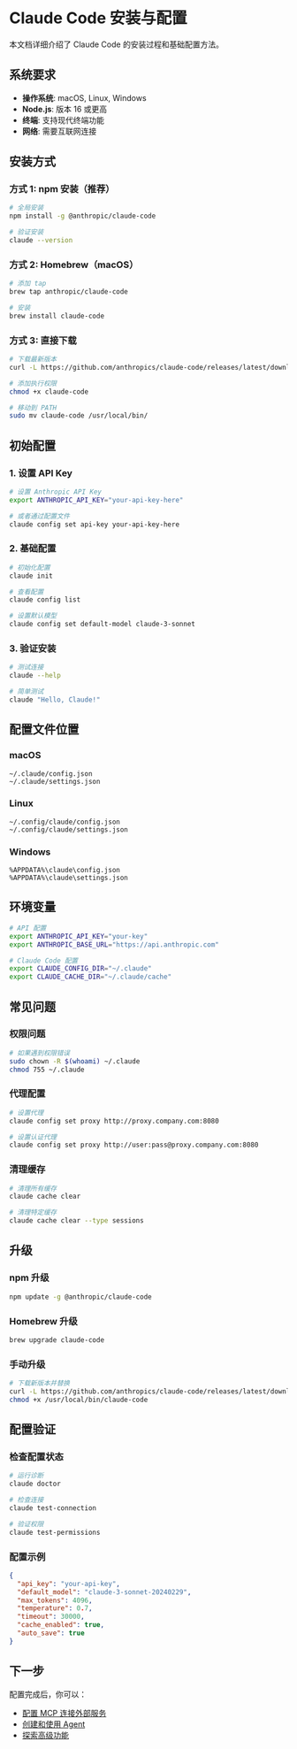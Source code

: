 # Claude Code 安装与配置

本文档详细介绍了 Claude Code 的安装过程和基础配置方法。

## 系统要求

- **操作系统**: macOS, Linux, Windows
- **Node.js**: 版本 16 或更高
- **终端**: 支持现代终端功能
- **网络**: 需要互联网连接

## 安装方式

### 方式 1: npm 安装（推荐）
```bash
# 全局安装
npm install -g @anthropic/claude-code

# 验证安装
claude --version
```

### 方式 2: Homebrew（macOS）
```bash
# 添加 tap
brew tap anthropic/claude-code

# 安装
brew install claude-code
```

### 方式 3: 直接下载
```bash
# 下载最新版本
curl -L https://github.com/anthropics/claude-code/releases/latest/download/claude-code-macos -o claude-code

# 添加执行权限
chmod +x claude-code

# 移动到 PATH
sudo mv claude-code /usr/local/bin/
```

## 初始配置

### 1. 设置 API Key
```bash
# 设置 Anthropic API Key
export ANTHROPIC_API_KEY="your-api-key-here"

# 或者通过配置文件
claude config set api-key your-api-key-here
```

### 2. 基础配置
```bash
# 初始化配置
claude init

# 查看配置
claude config list

# 设置默认模型
claude config set default-model claude-3-sonnet
```

### 3. 验证安装
```bash
# 测试连接
claude --help

# 简单测试
claude "Hello, Claude!"
```

## 配置文件位置

### macOS
```
~/.claude/config.json
~/.claude/settings.json
```

### Linux
```
~/.config/claude/config.json
~/.config/claude/settings.json
```

### Windows
```
%APPDATA%\claude\config.json
%APPDATA%\claude\settings.json
```

## 环境变量

```bash
# API 配置
export ANTHROPIC_API_KEY="your-key"
export ANTHROPIC_BASE_URL="https://api.anthropic.com"

# Claude Code 配置
export CLAUDE_CONFIG_DIR="~/.claude"
export CLAUDE_CACHE_DIR="~/.claude/cache"
```

## 常见问题

### 权限问题
```bash
# 如果遇到权限错误
sudo chown -R $(whoami) ~/.claude
chmod 755 ~/.claude
```

### 代理配置
```bash
# 设置代理
claude config set proxy http://proxy.company.com:8080

# 设置认证代理
claude config set proxy http://user:pass@proxy.company.com:8080
```

### 清理缓存
```bash
# 清理所有缓存
claude cache clear

# 清理特定缓存
claude cache clear --type sessions
```

## 升级

### npm 升级
```bash
npm update -g @anthropic/claude-code
```

### Homebrew 升级
```bash
brew upgrade claude-code
```

### 手动升级
```bash
# 下载新版本并替换
curl -L https://github.com/anthropics/claude-code/releases/latest/download/claude-code-macos -o /usr/local/bin/claude-code
chmod +x /usr/local/bin/claude-code
```

## 配置验证

### 检查配置状态
```bash
# 运行诊断
claude doctor

# 检查连接
claude test-connection

# 验证权限
claude test-permissions
```

### 配置示例
```json
{
  "api_key": "your-api-key",
  "default_model": "claude-3-sonnet-20240229",
  "max_tokens": 4096,
  "temperature": 0.7,
  "timeout": 30000,
  "cache_enabled": true,
  "auto_save": true
}
```

## 下一步

配置完成后，你可以：
- [配置 MCP 连接外部服务](docs/claude-code_mcp.md)
- [创建和使用 Agent](docs/claude-code_agents.md)
- [探索高级功能](docs/claude-code_advanced.md)